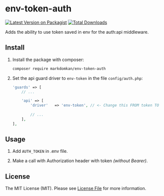 # env-token-auth
[![Latest Version on Packagist](https://img.shields.io/packagist/v/markdomkan/env-token-auth.svg?style=flat-square)](https://packagist.org/packages/markdomkan/env-token-auth)
[![Total Downloads](https://img.shields.io/packagist/dt/markdomkan/env-token-auth.svg?style=flat-square)](https://packagist.org/packages/markdomkan/env-token-auth)

Adds the ability to use token saved in env for the auth:api middleware.


## Install
1. Install the package with composer:
    ```bash
    composer require markdomkan/env-token-auth
    ```

2. Set the api guard driver to `env-token` in the file `config/auth.php`:
    ```php    
    'guards' => [
        // ...
    
        'api' => [
            'driver'   => 'env-token', // <- Change this FROM token TO env-token
            
            // ...
        ],
    ],
    ```

## Usage

1. Add `AUTH_TOKEN` in .env file. 

2. Make a call with Authorization header with token *(without Bearer)*.

## License

The MIT License (MIT). Please see [License File](LICENSE.md) for more information.
